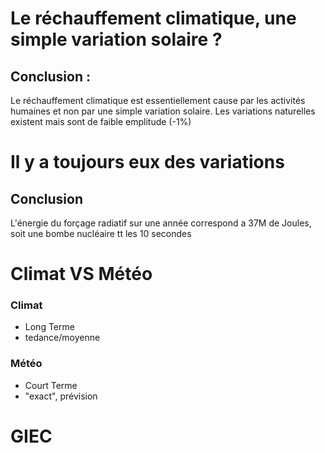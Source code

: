 # Le réchauffement climatique, une simple variation solaire ?

## Conclusion :
Le réchauffement climatique est essentiellement cause par les activités humaines et non par une simple variation solaire. Les variations naturelles existent mais sont de faible emplitude (-1%)

# Il y a toujours eux des variations
## Conclusion 
L'énergie du forçage radiatif sur une année correspond a 37M de Joules, soit une bombe nucléaire tt les 10 secondes
# Climat VS Météo
### Climat
- Long Terme
- tedance/moyenne
### Météo
- Court Terme
- "exact", prévision

# GIEC